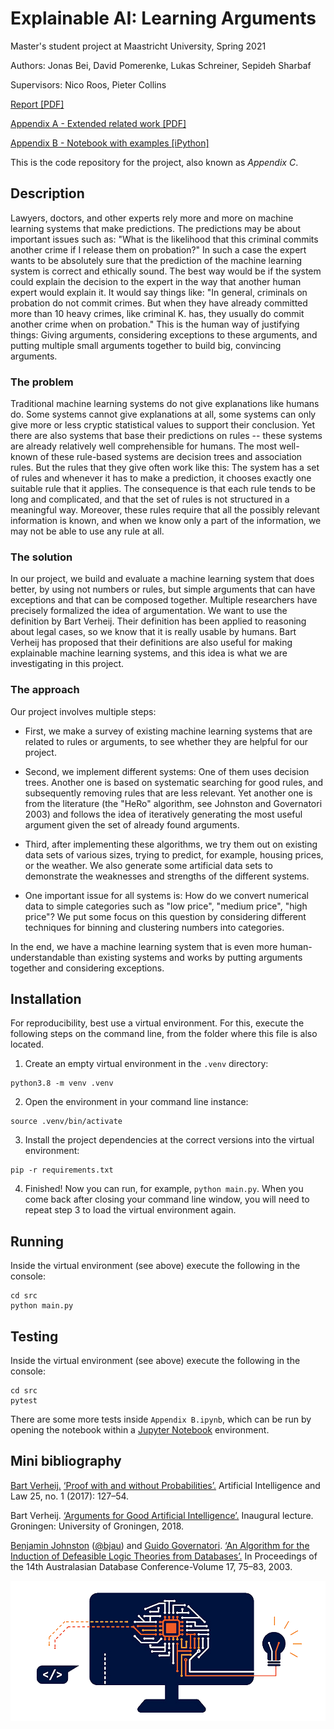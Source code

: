 # Explainable AI: Learning Arguments

Master's student project at Maastricht University, Spring 2021

Authors: Jonas Bei, David Pomerenke, Lukas Schreiner, Sepideh Sharbaf

Supervisors: Nico Roos, Pieter Collins

[Report [PDF]](https://github.com/learning-arguments/learning-arguments/raw/main/Report.pdf)

[Appendix A - Extended related work [PDF]](https://github.com/learning-arguments/learning-arguments/raw/main/Appendix-A.pdf)

[Appendix B - Notebook with examples [iPython]](https://github.com/learning-arguments/learning-arguments/blob/main/Appendix-B.ipynb)

This is the code repository for the project, also known as _Appendix C_.

## Description

Lawyers, doctors, and other experts rely more and more on machine learning systems that make predictions. The predictions may be about important issues such as: "What is the likelihood that this criminal commits another crime if I release them on probation?" In such a case the expert wants to be absolutely sure that the prediction of the machine learning system is correct and ethically sound. The best way would be if the system could explain the decision to the expert in the way that another human expert would explain it. It would say things like: "In general, criminals on probation do not commit crimes. But when they have already committed more than 10 heavy crimes, like criminal K. has, they usually do commit another crime when on probation." This is the human way of justifying things: Giving arguments, considering exceptions to these arguments, and putting multiple small arguments together to build big, convincing arguments.

### The problem

Traditional machine learning systems do not give explanations like humans do. Some systems cannot give explanations at all, some systems can only give more or less cryptic statistical values to support their conclusion. Yet there are also systems that base their predictions on rules -- these systems are already relatively well comprehensible for humans. The most well-known of these rule-based systems are decision trees and association rules. But the rules that they give often work like this: The system has a set of rules and whenever it has to make a prediction, it chooses exactly one suitable rule that it applies. The consequence is that each rule tends to be long and complicated, and that the set of rules is not structured in a meaningful way. Moreover, these rules require that all the possibly relevant information is known, and when we know only a part of the information, we may not be able to use any rule at all.


### The solution

In our project, we build and evaluate a machine learning system that does better, by using not numbers or rules, but simple arguments that can have exceptions and that can be composed together. Multiple researchers have precisely formalized the idea of argumentation. We want to use the definition by Bart Verheij. Their definition has been applied to reasoning about legal cases, so we know that it is really usable by humans. Bart Verheij has proposed that their definitions are also useful for making explainable machine learning systems, and this idea is what we are investigating in this project.

### The approach

Our project involves multiple steps: 

- First, we make a survey of existing machine learning systems that are related to rules or arguments, to see whether they are helpful for our project. 

- Second, we implement different systems: One of them uses decision trees. Another one is based on systematic searching for good rules, and subsequently removing rules that are less relevant. Yet another one is from the literature (the "HeRo" algorithm, see Johnston and Governatori 2003) and follows the idea of iteratively generating the most useful argument given the set of already found arguments. 

- Third, after implementing these algorithms, we try them out on existing data sets of various sizes, trying to predict, for example, housing prices, or the weather. We also generate some artificial data sets to demonstrate the weaknesses and strengths of the different systems. 

- One important issue for all systems is: How do we convert numerical data to simple categories such as "low price", "medium price", "high price"? We put some focus on this question by considering different techniques for binning and clustering numbers into categories. 

In the end, we have a machine learning system that is even more human-understandable than existing systems and works by putting arguments together and considering exceptions.


## Installation

For reproducibility, best use a virtual environment. For this, execute the following steps on the command line, from the folder where this file is also located.

1. Create an empty virtual environment in the `.venv` directory:

```
python3.8 -m venv .venv
```

2. Open the environment in your command line instance:

```
source .venv/bin/activate
```

3. Install the project dependencies at the correct versions into the virtual environment:

```
pip -r requirements.txt
```

4. Finished! Now you can run, for example, `python main.py`. When you come back after closing your command line window, you will need to repeat step 3 to load the virtual environment again.

## Running

Inside the virtual environment (see above) execute the following in the console:

```
cd src
python main.py
```

## Testing

Inside the virtual environment (see above) execute the following in the console:

```
cd src
pytest
```

There are some more tests inside `Appendix B.ipynb`, which can be run by opening the notebook within a [Jupyter Notebook](https://jupyter.org/) environment.

## Mini bibliography

[Bart Verheij.](https://www.ai.rug.nl/~verheij/) [‘Proof with and without Probabilities’.](https://core.ac.uk/download/pdf/232520479.pdf) Artificial Intelligence and Law 25, no. 1 (2017): 127–54.

Bart Verheij. [‘Arguments for Good Artificial Intelligence’.](http://www.ai.rug.nl/~verheij/publications/oratie/oratie_Bart_Verheij.pdf) Inaugural lecture. Groningen: University of Groningen, 2018.

[Benjamin Johnston](https://www.benjaminjohnston.com.au/) ([@bjau](https://github.com/bjau)) and [Guido Governatori](http://www.governatori.net/). [‘An Algorithm for the Induction of Defeasible Logic Theories from Databases’.](https://core.ac.uk/download/pdf/14982404.pdf) In Proceedings of the 14th Australasian Database Conference-Volume 17, 75–83, 2003.






![Logo of the Department of Data Science and Knowledge Engineering, Uni Maastricht](dke-logo.png)
